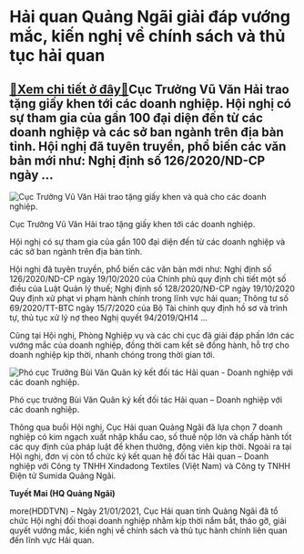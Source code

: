 Hải quan Quảng Ngãi giải đáp vướng mắc, kiến nghị về chính sách và thủ tục hải quan
===================================================================================

[:gift:Xem chi tiết ở đây:gift:](https://hddtvn.com/hai-quan-quang-ngai-giai-dap-vuong-mac-kien-nghi-ve-chinh-sach-va-thu-tuc-hai-quan/)Cục Trưởng Vũ Văn Hải trao tặng giấy khen tới các doanh nghiệp. Hội nghị có sự tham gia của gần 100 đại diện đến từ các doanh nghiệp và các sở ban ngành trên địa bàn tỉnh. Hội nghị đã tuyên truyền, phổ biến các văn bản mới như: Nghị định số 126/2020/ND-CP ngày …
----------------------------------------------------------------------------------------------------------------------------------------------------------------------------------------------------------------------------------------------------------------------





![Cục Trưởng Vũ Văn Hải trao tặng giấy khen và quà cho các doanh nghiệp.](https://hddtvn.com/wp-content/uploads/2021/01/3940_image001.jpg "Cục Trưởng Vũ Văn Hải trao tặng giấy khen và quà cho các doanh nghiệp.")


Cục Trưởng Vũ Văn Hải trao tặng giấy khen tới các doanh nghiệp.



Hội nghị có sự tham gia của gần 100 đại diện đến từ các doanh nghiệp và các sở ban ngành trên địa bàn tỉnh.


Hội nghị đã tuyên truyền, phổ biến các văn bản mới như: Nghị định số 126/2020/ND-CP ngày 19/10/2020 của Chính phủ quy định chi tiết một số điều của Luật Quản lý thuế; Nghị định số 128/2020/NĐ-CP ngày 19/10/2020 Quy định xử phạt vi phạm hành chính trong lĩnh vực hải quan; Thông tư số 69/2020/TT-BTC ngày 15/7/2020 của Bộ Tài chính quy định hồ sơ và trình tự, thủ tục xử lý nợ theo Nghị quyết 94/2019/QH14 …


Cũng tại Hội nghị, Phòng Nghiệp vụ và các chi cục đã giải đáp phấn lớn các vướng mắc của doanh nghiệp, đồng thời cam kết sẽ đồng hành, hỗ trợ cho doanh nghiệp kịp thời, nhanh chóng trong thời gian tới.





![Phó cục Trưởng Bùi Văn Quân ký kết đối tác Hải quan - Doanh nghiệp với các doanh nghiệp.](https://hddtvn.com/wp-content/uploads/2021/01/3939_image003.jpg "Phó cục Trưởng Bùi Văn Quân ký kết đối tác Hải quan - Doanh nghiệp với các doanh nghiệp.")


Phó cục trưởng Bùi Văn Quân ký kết đối tác Hải quan – Doanh nghiệp với các doanh nghiệp.



Thông qua buổi Hội nghị, Cục Hải quan Quảng Ngãi đã lựa chọn 7 doanh nghiệp có kim ngạch xuất nhập khẩu cao, số thuế nộp lớn và chấp hành tốt các quy định của pháp luật để khen thưởng, động viên kịp thời. Ngoài ra tại Hội nghị, đơn vị còn tổ chức ký kết quan hệ đối tác Hải quan – Doanh nghiệp với Công ty TNHH Xindadong Textiles (Việt Nam) và Công ty TNHH Điện tử Sumida Quảng Ngãi.




**Tuyết Mai (HQ Quảng Ngãi)**



more(HDDTVN) – Ngày 21/01/2021, Cục Hải quan tỉnh Quảng Ngãi đã tổ chức Hội nghị đối thoại doanh nghiệp nhằm kịp thời nắm bắt, tháo gỡ, giải quyết vướng mắc, kiến nghị về chính sách và thủ tục hành chính liên quan đến lĩnh vực Hải quan.

